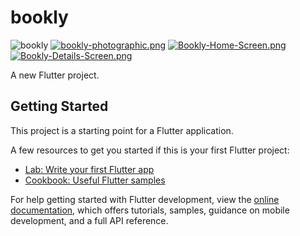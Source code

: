 # bookly
![bookly](https://i.postimg.cc/C5KN6rwS/BOOKLY.png)
[![bookly-photographic.png](https://i.postimg.cc/8PJ1Q701/bookly-photographic.png)](https://postimg.cc/LnSdj8S7)
[![Bookly-Home-Screen.png](https://i.postimg.cc/rmBdY0JC/Bookly-Home-Screen.png)](https://postimg.cc/62h58QFy)
[![Bookly-Details-Screen.png](https://i.postimg.cc/yNSspfrt/Bookly-Details-Screen.png)](https://postimg.cc/GBrWHjRx)

A new Flutter project.

## Getting Started

This project is a starting point for a Flutter application.

A few resources to get you started if this is your first Flutter project:

- [Lab: Write your first Flutter app](https://docs.flutter.dev/get-started/codelab)
- [Cookbook: Useful Flutter samples](https://docs.flutter.dev/cookbook)

For help getting started with Flutter development, view the
[online documentation](https://docs.flutter.dev/), which offers tutorials,
samples, guidance on mobile development, and a full API reference.
